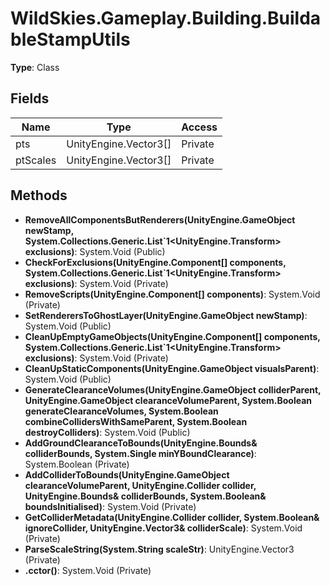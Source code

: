 ﻿# WildSkies.Gameplay.Building.BuildableStampUtils

**Type**: Class

## Fields

| Name | Type | Access |
|------|------|--------|
| pts | UnityEngine.Vector3[] | Private |
| ptScales | UnityEngine.Vector3[] | Private |

## Methods

- **RemoveAllComponentsButRenderers(UnityEngine.GameObject newStamp, System.Collections.Generic.List`1<UnityEngine.Transform> exclusions)**: System.Void (Public)
- **CheckForExclusions(UnityEngine.Component[] components, System.Collections.Generic.List`1<UnityEngine.Transform> exclusions)**: System.Void (Private)
- **RemoveScripts(UnityEngine.Component[] components)**: System.Void (Private)
- **SetRenderersToGhostLayer(UnityEngine.GameObject newStamp)**: System.Void (Public)
- **CleanUpEmptyGameObjects(UnityEngine.Component[] components, System.Collections.Generic.List`1<UnityEngine.Transform> exclusions)**: System.Void (Private)
- **CleanUpStaticComponents(UnityEngine.GameObject visualsParent)**: System.Void (Public)
- **GenerateClearanceVolumes(UnityEngine.GameObject colliderParent, UnityEngine.GameObject clearanceVolumeParent, System.Boolean generateClearanceVolumes, System.Boolean combineCollidersWithSameParent, System.Boolean destroyColliders)**: System.Void (Public)
- **AddGroundClearanceToBounds(UnityEngine.Bounds& colliderBounds, System.Single minYBoundClearance)**: System.Boolean (Private)
- **AddColliderToBounds(UnityEngine.GameObject clearanceVolumeParent, UnityEngine.Collider collider, UnityEngine.Bounds& colliderBounds, System.Boolean& boundsInitialised)**: System.Void (Private)
- **GetColliderMetadata(UnityEngine.Collider collider, System.Boolean& ignoreCollider, UnityEngine.Vector3& colliderScale)**: System.Void (Private)
- **ParseScaleString(System.String scaleStr)**: UnityEngine.Vector3 (Private)
- **.cctor()**: System.Void (Private)

